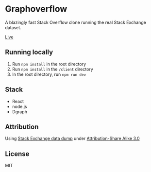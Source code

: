 # Graphoverflow

A blazingly fast Stack Overflow clone running the real Stack Exchange dataset.

[Live](https://graphoverflow.dgraph.io)

## Running locally

1. Run `npm install` in the root directory
2. Run `npm install` in the `/client` directory
3. In the root directory, run `npm run dev`

## Stack

* React
* node.js
* Dgraph

## Attribution

Using [Stack Exchange data dump](https://archive.org/details/stackexchange) under [Attribution-Share Alike 3.0](http://creativecommons.org/licenses/by-sa/3.0/)

## License

MIT
